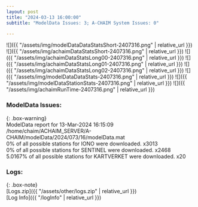```yaml
---
layout: post
title: "2024-03-13 16:00:00"
subtitle: "ModelData Issues: 3; A-CHAIM System Issues: 0"

---
```


![]({{ "/assets/img/modelDataDataStatsShort-2407316.png" | relative_url }})
![]({{ "/assets/img/achaimDataStatsShort-2407316.png" | relative_url }})
![]({{ "/assets/img/achaimDataStatsLong00-2407316.png" | relative_url }})
![]({{ "/assets/img/achaimDataStatsLong01-2407316.png" | relative_url }})
![]({{ "/assets/img/achaimDataStatsLong02-2407316.png" | relative_url }})
![]({{ "/assets/img/modelDataDataStats-2407316.png" | relative_url }})
![]({{ "/assets/img/modelDataStationStats-2407316.png" | relative_url }})
![]({{ "/assets/img/achaimRunTime-2407316.png" | relative_url }})


### ModelData Issues:  
  
{: .box-warning}  
 ModelData report for 13-Mar-2024 16:15:09   
 /home/chaim/ACHAIM_SERVER/A-CHAIM/modelData/2024/073/16/modelData.mat   
 0% of all possible stations for IONO were downloaded. x3013   
 0% of all possible stations for SENTINEL were downloaded. x2468   
 5.0167% of all possible stations for KARTVERKET were downloaded. x20   
  


### Logs:  
  
{: .box-note}  
[Logs.zip]({{ "/assets/other/logs.zip" | relative_url }})  
[Log Info]({{ "/logInfo" | relative_url }})  
